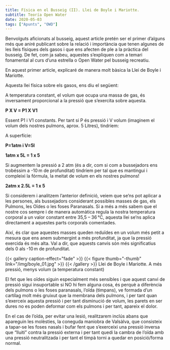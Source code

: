 ```yaml
---
title: Física en el Busseig (II). Llei de Boyle i Mariotte.
subtitle: Teoría Open Water
date: 2020-05-03
tags: ["Apunts", "OWD"]
---
```


Benvolguts aficionats al busseig, aquest article pretén ser el primer d’alguns més que aniré publicant sobre la relació i importància que tenen algunes de les lleis físiques dels gasos i que ens afecten de ple a la pràctica del busseig. De fet, com ja sabeu, aquestes s’expliquen com a temari fonamental al curs d’una estrella o Open Water pel busseig recreatiu.

En aquest primer article, explicaré de manera molt bàsica la Llei de Boyle i Mariotte.

Aquesta llei física sobre els gasos, ens diu el següent:

A temperatura constant, el volum que ocupa una massa de gas, és inversament proporcional a la pressió que s’exercita sobre aquesta.

**P X V = P1 X V1**

Essent P1 i V1 constants. Per tant si P és pressió i V volum (imaginem el volum dels nostres pulmons, aprox. 5 Litres), tindríem:

A superfície:

**P=1atm i V=5l**

**1atm x 5L = 1 x 5**

Si augmentem la pressió a 2 atm (és a dir, com si com a bussejadors ens trobéssim a -10 m de profunditat) tindríem per tal que es mantingui i compleixi la fórmula, la meitat de volum en els nostres pulmons!

**2atm x 2.5L = 1 x 5**

Si considerem i analitzem l’anterior definició, veiem que se’ns pot aplicar a les persones, als bussejadors considerant possibles masses de gas, els Pulmons, les Oïdes o les foses Paranasals. Si a més a més sabem que el nostre cos sempre i de manera automàtica regula la nostra temperatura corporal a un valor constant entre 35,5 – 36 °C, aquesta llei se’ns aplica directament a aquestes parts corporals comentades.

Així, és clar que aquestes masses queden reduïdes en un volum més petit a mesura que ens anem  submergint a més profunditat, ja que la pressió exercida és més alta. Val a dir, que aquests canvis són més significatius dels 0 als -10 m de profunditat.

{{< gallery caption-effect="fade" >}}
 {{< figure thumb="-thumb" link="/img/boyle_01.jpg" >}}
{{< /gallery >}}
Llei de Boyle i Mariotte. A més pressió, menys volum (a temperatura constant)

El fet que les oïdes siguin especialment més sensibles i que aquest canvi de pressió sigui insuportable si NO hi fem alguna cosa, és perquè a diferència dels pulmons o les foses paranasals, l’oïda (timpans), ve formada d’un cartílag molt més gruixut que la membrana dels pulmons, i per tant quan s’exerceix aquesta pressió i per tant disminució de volum, les parets en ser dures no es poden deformar com els pulmons i per tant, apareix el dolor.

En el cas de l’oïda, per evitar una lesió, realitzarem inclús abans que apareguin les molèsties, la coneguda maniobra de Valsàlva, que consisteix a tapar-se les foses nasals i bufar fent que s’exerceixi una pressió inversa que “lluiti” contra la pressió externa i per tant quedi la cambra de l’oïda amb una pressió neutralitzada i per tant el timpà torni a quedar en posició/forma normal.